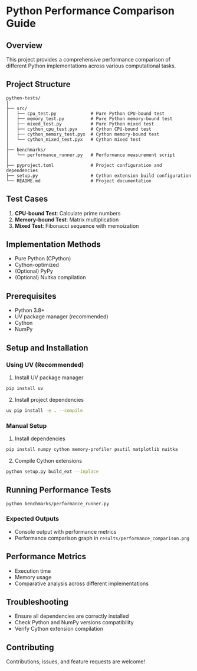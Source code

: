 # Python Performance Comparison Guide

## Overview
This project provides a comprehensive performance comparison of different Python implementations across various computational tasks.

## Project Structure
```
python-tests/
│
├── src/
│   ├── cpu_test.py             # Pure Python CPU-bound test
│   ├── memory_test.py          # Pure Python memory-bound test
│   ├── mixed_test.py           # Pure Python mixed test
│   ├── cython_cpu_test.pyx     # Cython CPU-bound test
│   ├── cython_memory_test.pyx  # Cython memory-bound test
│   └── cython_mixed_test.pyx   # Cython mixed test
│
├── benchmarks/
│   └── performance_runner.py   # Performance measurement script
│
├── pyproject.toml              # Project configuration and dependencies
├── setup.py                    # Cython extension build configuration
└── README.md                   # Project documentation
```

## Test Cases
1. **CPU-bound Test**: Calculate prime numbers
2. **Memory-bound Test**: Matrix multiplication
3. **Mixed Test**: Fibonacci sequence with memoization

## Implementation Methods
- Pure Python (CPython)
- Cython-optimized
- (Optional) PyPy
- (Optional) Nuitka compilation

## Prerequisites
- Python 3.8+
- UV package manager (recommended)
- Cython
- NumPy

## Setup and Installation

### Using UV (Recommended)
1. Install UV package manager
```bash
pip install uv
```

2. Install project dependencies
```bash
uv pip install -e . --compile
```

### Manual Setup
1. Install dependencies
```bash
pip install numpy cython memory-profiler psutil matplotlib nuitka
```

2. Compile Cython extensions
```bash
python setup.py build_ext --inplace
```

## Running Performance Tests
```bash
python benchmarks/performance_runner.py
```

### Expected Outputs
- Console output with performance metrics
- Performance comparison graph in `results/performance_comparison.png`

## Performance Metrics
- Execution time
- Memory usage
- Comparative analysis across different implementations

## Troubleshooting
- Ensure all dependencies are correctly installed
- Check Python and NumPy versions compatibility
- Verify Cython extension compilation

## Contributing
Contributions, issues, and feature requests are welcome!
